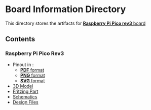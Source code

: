 # Board Information Directory

This directory stores the artifacts for [**Raspberry Pi Pico rev3** board](https://www.raspberrypi.org/documentation/pico/getting-started/)

## Contents

### Raspberry Pi Pico Rev3 

- Pinout in :
  - [**PDF** format](Pico-R3-A4-Pinout.pdf)
  - [**PNG** format](Pico-R3-A4-Pinout.png)
  - [**SVG** format](Pico-R3-Pinout.svg)
- [3D Model](Pico-R3-step.zip)
- [Fritzing Part](Pico-R3-Fritzing.fzpz)
- [Schematics](RPI-PICO-R3-PUBLIC-SCHEMATIC.pdf)
- [Design Files](RPi-Pico-R3-PUBLIC-20200119.zip)

